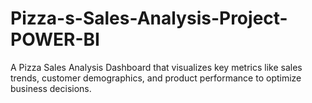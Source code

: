 # Pizza-s-Sales-Analysis-Project-POWER-BI
 A Pizza Sales Analysis Dashboard that visualizes key metrics like sales trends, customer demographics, and product performance to optimize business decisions.
